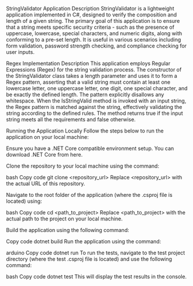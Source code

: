 StringValidator
Application Description
StringValidator is a lightweight application implemented in C#, designed to verify the composition and length of a given string. The primary goal of this application is to ensure that a string meets specific security criteria - such as the presence of uppercase, lowercase, special characters, and numeric digits, along with conforming to a pre-set length. It is useful in various scenarios including form validation, password strength checking, and compliance checking for user inputs.

Regex Implementation Description
This application employs Regular Expressions (Regex) for the string validation process. The constructor of the StringValidator class takes a length parameter and uses it to form a Regex pattern, asserting that a valid string must contain at least one lowercase letter, one uppercase letter, one digit, one special character, and be exactly the defined length. The pattern explicitly disallows any whitespace. When the IsStringValid method is invoked with an input string, the Regex pattern is matched against the string, effectively validating the string according to the defined rules. The method returns true if the input string meets all the requirements and false otherwise.

Running the Application Locally
Follow the steps below to run the application on your local machine:

Ensure you have a .NET Core compatible environment setup. You can download .NET Core from here.

Clone the repository to your local machine using the command:

bash
Copy code
git clone <repository_url>
Replace <repository_url> with the actual URL of this repository.

Navigate to the root folder of the application (where the .csproj file is located) using:

bash
Copy code
cd <path_to_project>
Replace <path_to_project> with the actual path to the project on your local machine.

Build the application using the following command:

Copy code
dotnet build
Run the application using the command:

arduino
Copy code
dotnet run
To run the tests, navigate to the test project directory (where the test .csproj file is located) and use the following command:

bash
Copy code
dotnet test
This will display the test results in the console.
